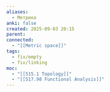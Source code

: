 ```yaml
---
aliases:
  - Метрика
anki: false
created: 2025-09-03 20:15
parent:
connected:
  - "[[Metric space]]"
tags:
  - fix/empty
  - fix/linking
moc:
  - "[[515.1 Topology]]"
  - "[[517.98 Functional Analysis]]"
---
```

